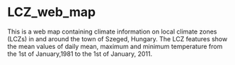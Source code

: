 # LCZ_web_map
This is a web map containing climate information on local climate zones (LCZs) in and around the town of Szeged, Hungary. The LCZ features show the mean values of daily mean, maximum and minimum temperature from the 1st of January,1981 to the 1st of January, 2011.
